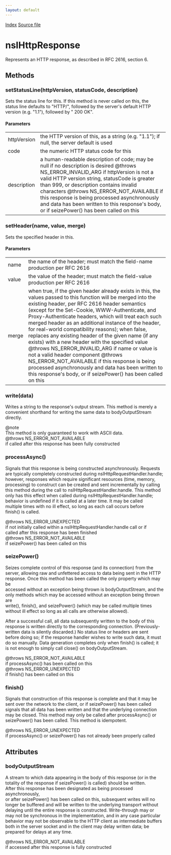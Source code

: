 ```yaml
---
layout: default
---
```

<div id='links'><a href="../index.html">Index</a>
<a href="http://dxr.mozilla.org/mozilla-central/source/netwerk/test/httpserver/nsIHttpServer.idl">Source file</a>
</div>

# nsIHttpResponse #
  
Represents an HTTP response, as described in RFC 2616, section 6.  
  

## Methods ##

### setStatusLine(httpVersion, statusCode, description) ###
  
Sets the status line for this.  If this method is never called on this, the  
status line defaults to "HTTP/", followed by the server's default HTTP  
version (e.g. "1.1"), followed by " 200 OK".  
  
  

#### Parameters ####

<table>

<tr>
<td>httpVersion</td>
<td>  the HTTP version of this, as a string (e.g. "1.1"); if null, the server  
  default is used  
</td>
</tr>

<tr>
<td>code</td>
<td>  the numeric HTTP status code for this  
</td>
</tr>

<tr>
<td>description</td>
<td>  a human-readable description of code; may be null if no description is  
  desired  
@throws NS_ERROR_INVALID_ARG  
  if httpVersion is not a valid HTTP version string, statusCode is greater  
  than 999, or description contains invalid characters  
@throws NS_ERROR_NOT_AVAILABLE  
  if this response is being processed asynchronously and data has been  
  written to this response's body, or if seizePower() has been called on  
  this  
</td>
</tr>

</table>

### setHeader(name, value, merge) ###
  
Sets the specified header in this.  
  
  

#### Parameters ####

<table>

<tr>
<td>name</td>
<td>  the name of the header; must match the field-name production per RFC 2616  
</td>
</tr>

<tr>
<td>value</td>
<td>  the value of the header; must match the field-value production per RFC  
  2616  
</td>
</tr>

<tr>
<td>merge</td>
<td>  when true, if the given header already exists in this, the values passed  
  to this function will be merged into the existing header, per RFC 2616  
  header semantics (except for the Set-Cookie, WWW-Authenticate, and  
  Proxy-Authenticate headers, which will treat each such merged header as  
  an additional instance of the header, for real-world compatibility  
  reasons); when false, replaces any existing header of the given name (if  
  any exists) with a new header with the specified value  
@throws NS_ERROR_INVALID_ARG  
  if name or value is not a valid header component  
@throws NS_ERROR_NOT_AVAILABLE  
  if this response is being processed asynchronously and data has been  
  written to this response's body, or if seizePower() has been called on  
  this  
</td>
</tr>

</table>

### write(data) ###
  
Writes a string to the response's output stream.  This method is merely a  
convenient shorthand for writing the same data to bodyOutputStream  
directly.  
  
@note  
  This method is only guaranteed to work with ASCII data.  
@throws NS_ERROR_NOT_AVAILABLE  
  if called after this response has been fully constructed  
  

### processAsync() ###
  
Signals that this response is being constructed asynchronously.  Requests  
are typically completely constructed during nsIHttpRequestHandler.handle;  
however, responses which require significant resources (time, memory,  
processing) to construct can be created and sent incrementally by calling  
this method during the call to nsIHttpRequestHandler.handle.  This method  
only has this effect when called during nsIHttpRequestHandler.handle;  
behavior is undefined if it is called at a later time.  It may be called  
multiple times with no ill effect, so long as each call occurs before  
finish() is called.  
  
@throws NS_ERROR_UNEXPECTED  
  if not initially called within a nsIHttpRequestHandler.handle call or if  
  called after this response has been finished  
@throws NS_ERROR_NOT_AVAILABLE  
  if seizePower() has been called on this  
  

### seizePower() ###
  
Seizes complete control of this response (and its connection) from the  
server, allowing raw and unfettered access to data being sent in the HTTP  
response.  Once this method has been called the only property which may be  
accessed without an exception being thrown is bodyOutputStream, and the  
only methods which may be accessed without an exception being thrown are  
write(), finish(), and seizePower() (which may be called multiple times  
without ill effect so long as all calls are otherwise allowed).  
  
After a successful call, all data subsequently written to the body of this  
response is written directly to the corresponding connection.  (Previously-  
written data is silently discarded.)  No status line or headers are sent  
before doing so; if the response handler wishes to write such data, it must  
do so manually.  Data generation completes only when finish() is called; it  
is not enough to simply call close() on bodyOutputStream.  
  
@throws NS_ERROR_NOT_AVAILABLE  
  if processAsync() has been called on this  
@throws NS_ERROR_UNEXPECTED  
  if finish() has been called on this  
  

### finish() ###
  
Signals that construction of this response is complete and that it may be  
sent over the network to the client, or if seizePower() has been called  
signals that all data has been written and that the underlying connection  
may be closed.  This method may only be called after processAsync() or  
seizePower() has been called.  This method is idempotent.  
  
@throws NS_ERROR_UNEXPECTED  
  if processAsync() or seizePower() has not already been properly called  
  

## Attributes ##

### bodyOutputStream ###
  
A stream to which data appearing in the body of this response (or in the  
totality of the response if seizePower() is called) should be written.  
After this response has been designated as being processed asynchronously,  
or after seizePower() has been called on this, subsequent writes will no  
longer be buffered and will be written to the underlying transport without  
delaying until the entire response is constructed.  Write-through may or  
may not be synchronous in the implementation, and in any case particular  
behavior may not be observable to the HTTP client as intermediate buffers  
both in the server socket and in the client may delay written data; be  
prepared for delays at any time.  
  
@throws NS_ERROR_NOT_AVAILABLE  
  if accessed after this response is fully constructed  
  
